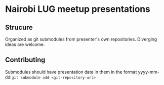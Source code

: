# Nairobi LUG meetup presentations


## Strucure
Organized as git submodules from presenter's own repositories.
Diverging ideas are welcome.

## Contributing
Submodules should have presentation date in them in the format yyyy-mm-dd
`git submodule add <git-repository-url>`
